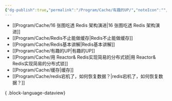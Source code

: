 ```yaml
---
{"dg-publish":true,"permalink":"/Program/Cache/有趣的UP/","noteIcon":"","created":"2024-05-22T16:17:54.136+08:00"}
---
```


- [[Program/Cache/16 张图吃透 Redis 架构演进\|16 张图吃透 Redis 架构演进]]
- [[Program/Cache/Redis不止能做缓存\|Redis不止能做缓存]]
- [[Program/Cache/Redis基本讲解\|Redis基本讲解]]
- [[Program/Cache/有趣的UP\|有趣的UP]]
- [[Program/Cache/用 Reactor& Redis实现简易的分布式锁\|用 Reactor& Redis实现简易的分布式锁]]
- [[Program/Cache/缓存\|缓存]]
- [[Program/Cache/redis宕机了，如何恢复数据？\|redis宕机了，如何恢复数据？]]

{ .block-language-dataview}